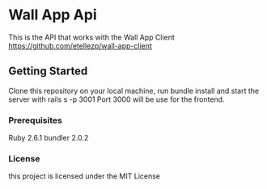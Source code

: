 # Wall App Api

This is the API that works with the Wall App Client https://github.com/etellezp/wall-app-client

## Getting Started
Clone this repository on your local machine, run bundle install and start the server with rails s -p 3001 Port 3000 will be use for the frontend.

### Prerequisites
Ruby 2.6.1
bundler 2.0.2

### License

this project is licensed under the MIT License
